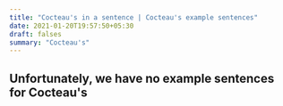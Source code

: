 ```yaml
---
title: "Cocteau's in a sentence | Cocteau's example sentences"
date: 2021-01-20T19:57:50+05:30
draft: falses
summary: "Cocteau's"
---
```

## Unfortunately, we have no example sentences for Cocteau's                 

